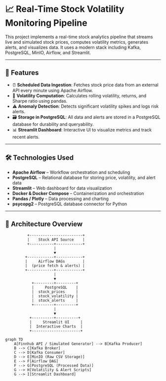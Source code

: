 # 📈 Real-Time Stock Volatility Monitoring Pipeline

This project implements a real-time stock analytics pipeline that streams live and simulated stock prices, computes volatility metrics, generates alerts, and visualizes data. It uses a modern stack including Kafka, PostgreSQL, MinIO, Airflow, and Streamlit.

---

## 🚀 Features

- ⏰ **Scheduled Data Ingestion**: Fetches stock price data from an external API every minute using Apache Airflow.
- 🧮 **Volatility Computation**: Calculates rolling volatility, returns, and Sharpe ratio using pandas.
- ⚠️ **Anomaly Detection**: Detects significant volatility spikes and logs risk alerts.
- 🗃️ **Storage in PostgreSQL**: All data and alerts are stored in a PostgreSQL database for durability and queryability.
- 📊 **Streamlit Dashboard**: Interactive UI to visualize metrics and track recent alerts.

---

## 🛠️ Technologies Used

- **Apache Airflow** – Workflow orchestration and scheduling
- **PostgreSQL** – Relational database for storing price, volatility, and alert data
- **Streamlit** – Web dashboard for data visualization
- **Docker & Docker Compose** – Containerization and orchestration
- **Pandas / Plotly** – Data processing and charting
- **psycopg2** – PostgreSQL database connector for Python

---

## 🧱 Architecture Overview

```plaintext
          +------------------------+
          |    Stock API Source    |
          +-----------+------------+
                      |
                      ▼
         +------------+------------+
         |     Airflow DAGs        |
         |  (price fetch & alerts) |
         +------------+------------+
                      |
                      ▼
            +---------+---------+
            |     PostgreSQL    |
            |  stock_prices     |
            |  stock_volatility |
            |  stock_alerts     |
            +---------+---------+
                      |
                      ▼
           +----------+----------+
           |     Streamlit UI     |
           |  Interactive Charts  |
           +----------------------+

graph TD
    A[Finnhub API / Simulated Generator] --> B[Kafka Producer]
    B --> C[Kafka Broker]
    C --> D[Kafka Consumer]
    D --> E[MinIO (Raw CSV Storage)]
    E --> F[Airflow DAG]
    F --> G[PostgreSQL (Processed Data)]
    G --> H[Volatility & Alert Scripts]
    G --> I[Streamlit Dashboard]
